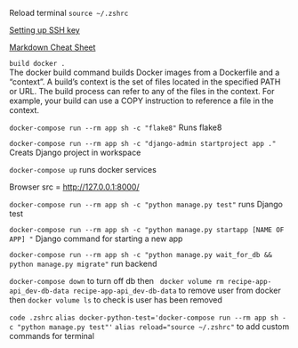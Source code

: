Reload terminal `source ~/.zshrc`

[Setting up SSH key](https://docs.github.com/en/authentication/connecting-to-github-with-ssh/adding-a-new-ssh-key-to-your-github-account)

[Markdown Cheat Sheet](https://www.markdownguide.org/cheat-sheet/)

`build docker .`  
The docker build command builds Docker images from a Dockerfile and a “context”. A build’s context is the set of files located in the specified PATH or URL. The build process can refer to any of the files in the context. For example, your build can use a COPY instruction to reference a file in the context.

`docker-compose run --rm app sh -c "flake8"` 
Runs flake8

`docker-compose run --rm app sh -c "django-admin startproject app ."`
Creats Django project in workspace

`docker-compose up`
runs docker services

Browser src = http://127.0.0.1:8000/

`docker-compose run --rm app sh -c "python manage.py test"`
runs Django test

`docker-compose run --rm app sh -c "python manage.py startapp [NAME OF APP] "`
Django command for starting a new app

`docker-compose run --rm app sh -c "python manage.py
 wait_for_db && python manage.py migrate"`
 run backend

`docker-compose down` to turn off db then ` docker volume rm recipe-app-api_dev-db-data
recipe-app-api_dev-db-data` to remove user from docker then `docker volume ls` to check is user has been removed

`code .zshrc`
`alias docker-python-test='docker-compose run --rm app sh -c "python manage.py test"'`
`alias reload="source ~/.zshrc"`
to add custom commands for terminal
